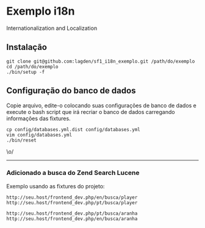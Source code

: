 Exemplo i18n
============

Internationalization and Localization


## Instalação

    git clone git@github.com:lagden/sf1_i18n_exemplo.git /path/do/exemplo
    cd /path/do/exemplo
    ./bin/setup -f

## Configuração do banco de dados

Copie arquivo, edite-o colocando suas configurações de banco de dados e execute o bash script que irá recriar o banco de dados carregando informações das fixtures.

    cp config/databases.yml.dist config/databases.yml
    vim config/databases.yml
    ./bin/reset

\o/

---

### Adicionado a busca do Zend Search Lucene

Exemplo usando as fixtures do projeto:

`http://seu.host/frontend_dev.php/en/busca/player`
`http://seu.host/frontend_dev.php/pt/busca/player`

`http://seu.host/frontend_dev.php/pt/busca/aranha`
`http://seu.host/frontend_dev.php/en/busca/aranha`

